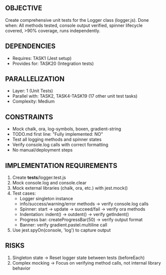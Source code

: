 ## OBJECTIVE
Create comprehensive unit tests for the Logger class (logger.js).
Done when: All methods tested, console output verified, spinner lifecycle covered, >90% coverage, runs independently.

## DEPENDENCIES
- Requires: TASK1 (Jest setup)
- Provides for: TASK20 (Integration tests)

## PARALLELIZATION
- Layer: 1 (Unit Tests)
- Parallel with: TASK2, TASK4-TASK19 (17 other unit test tasks)
- Complexity: Medium

## CONSTRAINTS
- Mock chalk, ora, log-symbols, boxen, gradient-string
- TODO.md first line: "Fully implemented: NO"
- Test all logging methods and spinner states
- Verify console.log calls with correct formatting
- No manual/deployment steps

## IMPLEMENTATION REQUIREMENTS
1. Create __tests__/logger.test.js
2. Mock console.log and console.clear
3. Mock external libraries (chalk, ora, etc.) with jest.mock()
4. Test cases:
   - Logger singleton instance
   - info/success/warning/error methods → verify console.log calls
   - Spinner: start → update → succeed/fail → verify ora methods
   - Indentation: indent() → outdent() → verify getIndent()
   - Progress bar: createProgressBar(50) → verify output format
   - Banner: verify gradient.pastel.multiline call
5. Use jest.spyOn(console, 'log') to capture output

## RISKS
1. Singleton state → Reset logger state between tests (beforeEach)
2. Complex mocking → Focus on verifying method calls, not internal library behavior
